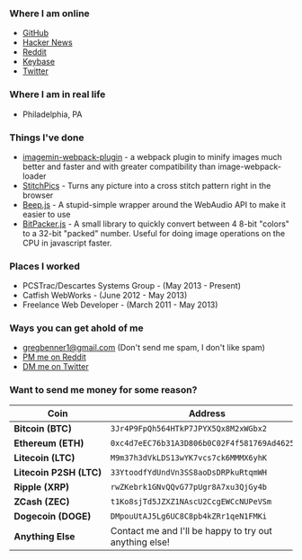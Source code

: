 ### Where I am online

* [GitHub](https://github.com/klathmon)
* [Hacker News](https://news.ycombinator.com/user?id=Klathmon)
* [Reddit](https://www.reddit.com/user/klathmon)
* [Keybase](https://keybase.io/klathmon)
* [Twitter](https://twitter.com/klathmon)

### Where I am in real life

* Philadelphia, PA

### Things I've done

* [imagemin-webpack-plugin](https://github.com/Klathmon/imagemin-webpack-plugin) - a webpack plugin to minify images much better and faster and with greater compatibility than image-webpack-loader
* [StitchPics](https://stitchpics.net/#!/app) - Turns any picture into a cross stitch pattern right in the browser
* [Beep.js](https://github.com/Klathmon/Beep.js) - A stupid-simple wrapper around the WebAudio API to make it easier to use
* [BitPacker.js](https://github.com/Klathmon/BitPacker.js) - A small library to quickly convert between 4 8-bit "colors" to a 32-bit "packed" number. Useful for doing image operations on the CPU in javascript faster.

### Places I worked

* PCSTrac/Descartes Systems Group - (May 2013 - Present)
* Catfish WebWorks - (June 2012 - May 2013)
* Freelance Web Developer - (March 2011 - May 2013)


### Ways you can get ahold of me

* [gregbenner1@gmail.com](mailto:gregbenner1@gmail.com) (Don't send me spam, I don't like spam)
* [PM me on Reddit](https://www.reddit.com/message/compose?to=Klathmon&subject=Website%20Contact&message=)
* [DM me on Twitter](https://twitter.com/messages/compose?recipient_id=3092089695)

### Want to send me money for some reason?

| Coin | Address |
| ---- | ------- |
| **Bitcoin&nbsp;(BTC)** | `3Jr4P9FpQh564HTkP7JPYX5Qx8M2xWGbx2` |
| **Ethereum&nbsp;(ETH)** | `0xc4d7eEC76b31A3D806b0C02F4f581769Ad462554` |
| **Litecoin&nbsp;(LTC)** | `M9m37h3dVkLDS13wYK7vcs7ck6MMMX6yhK` |
| **Litecoin&nbsp;P2SH&nbsp;(LTC)** | `33YtoodfYdUndVn3SS8aoDsDRPkuRtqmWH` |
| **Ripple&nbsp;(XRP)** | `rwZKebrk1GNvQQvG77pUgr8A7xu3QjGy4b` |
| **ZCash&nbsp;(ZEC)** | `t1Ko8sjTd5JZXZ1NAscU2CcgEWCcNUPeVSm` |
| **Dogecoin&nbsp;(DOGE)** | `DMpouUtAJ5Lg6UC8C8pb4kZRr1qeN1FMKi` |
| **Anything Else** | Contact me and I'll be happy to try out anything else! |
